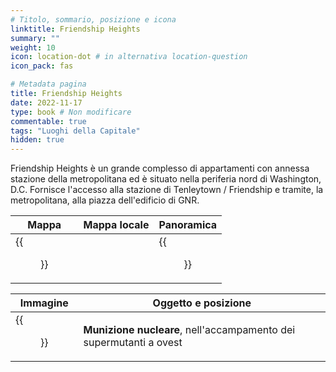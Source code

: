 ```yaml
---
# Titolo, sommario, posizione e icona
linktitle: Friendship Heights
summary: ""
weight: 10
icon: location-dot # in alternativa location-question
icon_pack: fas

# Metadata pagina
title: Friendship Heights
date: 2022-11-17
type: book # Non modificare
commentable: true
tags: "Luoghi della Capitale"
hidden: true
---
```



Friendship Heights è un grande complesso di appartamenti con annessa stazione della metropolitana ed è situato nella periferia nord di Washington, D.C. Fornisce l'accesso alla stazione di Tenleytown / Friendship e tramite, la metropolitana, alla piazza dell'edificio di GNR.

| Mappa | Mappa locale | Panoramica |
| ----- | ------------ | ---------- |
| {{<figure src="Friendship_Heights_loc.webp">}}  |   | {{<figure src="Friendship_Heights.webp">}}  |

| Immagine | Oggetto e posizione |
| -------- | ------------------- |
| {{<figure src="Friendship_Heights_SMC_mini_nuke.webp">}}  |  **Munizione nucleare**, nell'accampamento dei supermutanti a ovest |